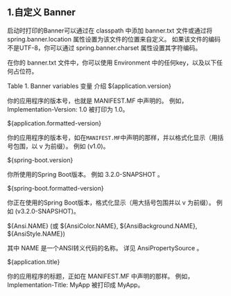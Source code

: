 ## 1.自定义 Banner
启动时打印的Banner可以通过在 classpath 中添加 banner.txt 文件或通过将 spring.banner.location 属性设置为该文件的位置来自定义。 如果该文件的编码不是UTF-8，你可以通过 spring.banner.charset 属性设置其字符编码。

在你的 banner.txt 文件中，你可以使用 Environment 中的任何key，以及以下任何占位符。

Table 1. Banner variables
变量	介绍
${application.version}

你的应用程序的版本号，也就是 MANIFEST.MF 中声明的。 例如，Implementation-Version: 1.0 被打印为 1.0。

${application.formatted-version}

你的应用程序的版本号，如在`MANIFEST.MF`中声明的那样，并以格式化显示（用括号包围，以 v 为前缀）。 例如 (v1.0)。

${spring-boot.version}

你所使用的Spring Boot版本。 例如 3.2.0-SNAPSHOT 。

${spring-boot.formatted-version}

你正在使用的Spring Boot版本，格式化显示（用大括号包围并以 v 为前缀）。 例如 (v3.2.0-SNAPSHOT)。

${Ansi.NAME} (或 ${AnsiColor.NAME}, ${AnsiBackground.NAME}, ${AnsiStyle.NAME})

其中 NAME 是一个ANSI转义代码的名称。 详见 AnsiPropertySource 。

${application.title}

你的应用程序的标题，正如在 MANIFEST.MF 中声明的那样。 例如， Implementation-Title: MyApp 被打印成 MyApp。